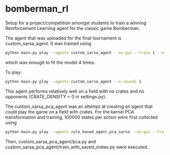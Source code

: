 # bomberman_rl
Setup for a project/competition amongst students to train a winning 
Reinforcement Learning agent for the classic game Bomberman.

The agent that was uploaded for the final tournament is custom_sarsa_agent. 
It was trained using

```bash
python main.py play --agents custom_sarsa_agent --no-gui --train 1 --n-rounds 20000
```

which was enough to fit the model 4 times.

To play:
```bash
python main.py play --agents custom_sarsa_agent --n-rounds 1
```

This agent performs relatively well on a field with no crates and no opponents 
(CRATE_DENSITY = 0 in settings.py).

The custom_sarsa_pca_agent was an attempt at creating an agent that could play 
the game on a field with crates. For the kernel PCA transformation and training,
100000 states per action were first collected using
```bash
python main.py play --agents rule_based_agent_pca_sarsa --no-gui --train 1 --n-rounds 25000
```
Then, custom_sarsa_pca_agent/pca.py and custom_sarsa_pca_agent/train_with_saved_states.py
were executed.
